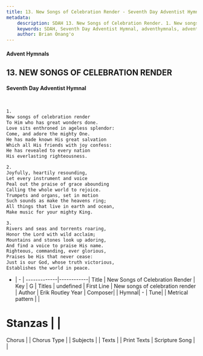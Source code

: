 ```yaml
---
title: 13. New Songs of Celebration Render - Seventh Day Adventist Hymnal
metadata:
    description: SDAH 13. New Songs of Celebration Render. 1. New songs of celebration render To Him who has great wonders done. Love sits enthroned in ageless splendor: Come, and adore the mighty One. He has made known His great salvation Which all His friends with joy confess: He has revealed to every nation His everlasting righteousness.
    keywords: SDAH, Seventh Day Adventist Hymnal, adventhymnals, advent hymnals, New Songs of Celebration Render, New songs of celebration render 
    author: Brian Onang'o
---
```


#### Advent Hymnals
## 13. NEW SONGS OF CELEBRATION RENDER
#### Seventh Day Adventist Hymnal

```txt


1.
New songs of celebration render
To Him who has great wonders done.
Love sits enthroned in ageless splendor:
Come, and adore the mighty One.
He has made known His great salvation
Which all His friends with joy confess:
He has revealed to every nation
His everlasting righteousness.

2.
Joyfully, heartily resounding,
Let every instrument and voice
Peal out the praise of grace abounding
Calling the whole world to rejoice.
Trumpets and organs, set in motion
Such sounds as make the heavens ring;
All things that live in earth and ocean,
Make music for your mighty King.

3.
Rivers and seas and torrents roaring,
Honor the Lord with wild acclaim;
Mountains and stones look up adoring,
And find a voice to praise His name.
Righteous, commanding, ever glorious,
Praises be His that never cease:
Just is our God, whose truth victorious,
Establishes the world in peace.


```

- |   -  |
-------------|------------|
Title | New Songs of Celebration Render |
Key | G |
Titles | undefined |
First Line | New songs of celebration render |
Author | Erik Routley
Year | 
Composer|  |
Hymnal|  - |
Tune|  |
Metrical pattern | |
# Stanzas |  |
Chorus |  |
Chorus Type |  |
Subjects |  |
Texts |  |
Print Texts | 
Scripture Song |  |
  
